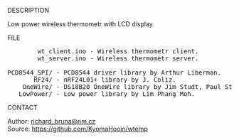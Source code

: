 
DESCRIPTION

Low power wireless thermometr with LCD display.

FILE

<pre>
        wt_client.ino - Wireless thermometr client.
        wt_server.ino - Wireless thermometr server.

PCD8544_SPI/ - PCD8544 driver library by Arthur Liberman.
       RF24/ - nRF24L01+ library by J. Coliz.
    OneWire/ - DS18B20 OneWire library by Jim Studt, Paul Stoffregen & Co.
   LowPower/ - Low power library by Lim Phang Moh.
</pre>

CONTACT

Author: richard_bruna@nm.cz<br>
Source: https://github.com/KyomaHooin/wtemp

